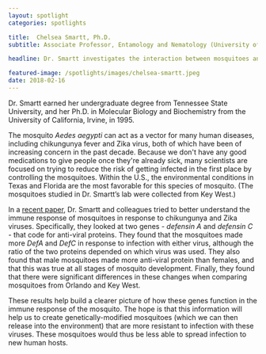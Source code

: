 ```yaml
---
layout: spotlight
categories: spotlights

title:  Chelsea Smartt, Ph.D.
subtitle: Associate Professor, Entamology and Nematology (University of Florida)

headline: Dr. Smartt investigates the interaction between mosquitoes and viruses that infect humans (e.g., West Nile virus) to better understand how to predict and prevent outbreaks.

featured-image: /spotlights/images/chelsea-smartt.jpeg
date: 2018-02-16
---
```


Dr. Smartt earned her undergraduate degree from Tennessee State University, and her Ph.D. in Molecular Biology and Biochemistry from the University of California, Irvine, in 1995.

The mosquito <i>Aedes aegypti</i> can act as a vector for many human diseases, including chikungunya fever and Zika virus, both of which have been of increasing concern in the past decade. Because we don't have any good medications to give people once they're already sick, many scientists are focused on trying to reduce the risk of getting infected in the first place by controlling the mosquitoes. Within the U.S., the environmental conditions in Texas and Florida are the most favorable for this species of mosquito. (The mosquitoes studied in Dr. Smartt’s lab were collected from Key West.)

In a <a class="light-bg" href="https://doi.org/10.1093/jme/tjx174" target="_blank" rel="noopener noreferrer">recent paper</a>, Dr. Smartt and colleagues tried to better understand the immune response of mosquitoes in response to chikungunya and Zika viruses. Specifically, they looked at two genes - <i>defensin A</i> and <i>defensin C</i> - that code for anti-viral proteins. They found that the mosquitoes made more <i>DefA</i> and <i>DefC</i> in response to infection with either virus, although the ratio of the two proteins depended on which virus was used. They also found that male mosquitoes made more anti-viral protein than females, and that this was true at all stages of mosquito development. Finally, they found that there were significant differences in these changes when comparing mosquitoes from Orlando and Key West.

These results help build a clearer picture of how these genes function in the immune response of the mosquito. The hope is that this information will help us to create genetically-modified mosquitoes (which we can then release into the environment) that are more resistant to infection with these viruses. These mosquitoes would thus be less able to spread infection to new human hosts.